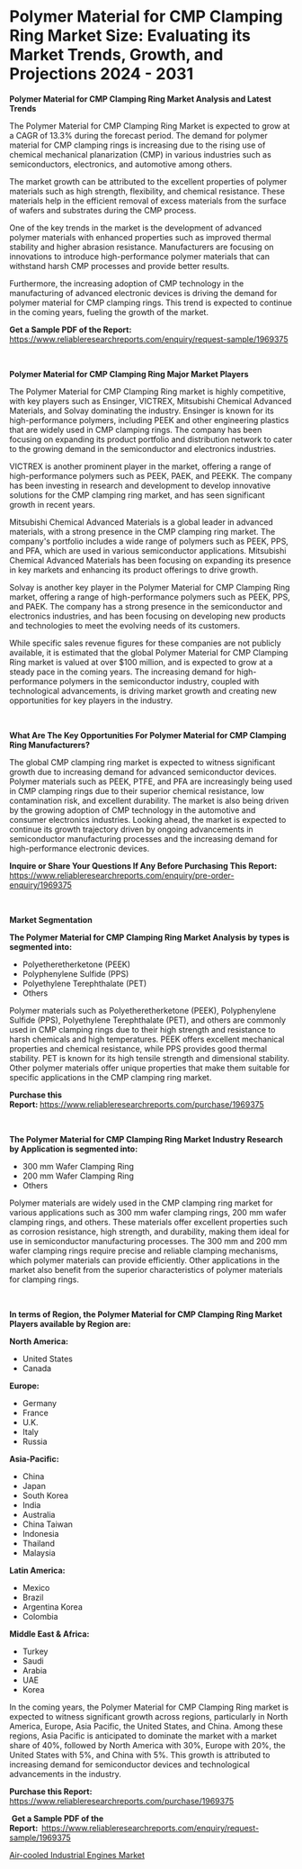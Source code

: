 <p><h1>Polymer Material for CMP Clamping Ring Market Size: Evaluating its Market Trends, Growth, and Projections 2024 - 2031</h1></p><p><strong>Polymer Material for CMP Clamping Ring Market Analysis and Latest Trends</strong></p>
<p><p>The Polymer Material for CMP Clamping Ring Market is expected to grow at a CAGR of 13.3% during the forecast period. The demand for polymer material for CMP clamping rings is increasing due to the rising use of chemical mechanical planarization (CMP) in various industries such as semiconductors, electronics, and automotive among others. </p><p>The market growth can be attributed to the excellent properties of polymer materials such as high strength, flexibility, and chemical resistance. These materials help in the efficient removal of excess materials from the surface of wafers and substrates during the CMP process. </p><p>One of the key trends in the market is the development of advanced polymer materials with enhanced properties such as improved thermal stability and higher abrasion resistance. Manufacturers are focusing on innovations to introduce high-performance polymer materials that can withstand harsh CMP processes and provide better results.</p><p>Furthermore, the increasing adoption of CMP technology in the manufacturing of advanced electronic devices is driving the demand for polymer material for CMP clamping rings. This trend is expected to continue in the coming years, fueling the growth of the market.</p></p>
<p><strong>Get a Sample PDF of the Report:&nbsp;</strong> <a href="https://www.reliableresearchreports.com/enquiry/request-sample/1969375">https://www.reliableresearchreports.com/enquiry/request-sample/1969375</a></p>
<p>&nbsp;</p>
<p><strong>Polymer Material for CMP Clamping Ring Major Market Players</strong></p>
<p><p>The Polymer Material for CMP Clamping Ring market is highly competitive, with key players such as Ensinger, VICTREX, Mitsubishi Chemical Advanced Materials, and Solvay dominating the industry. Ensinger is known for its high-performance polymers, including PEEK and other engineering plastics that are widely used in CMP clamping rings. The company has been focusing on expanding its product portfolio and distribution network to cater to the growing demand in the semiconductor and electronics industries.</p><p>VICTREX is another prominent player in the market, offering a range of high-performance polymers such as PEEK, PAEK, and PEEKK. The company has been investing in research and development to develop innovative solutions for the CMP clamping ring market, and has seen significant growth in recent years.</p><p>Mitsubishi Chemical Advanced Materials is a global leader in advanced materials, with a strong presence in the CMP clamping ring market. The company's portfolio includes a wide range of polymers such as PEEK, PPS, and PFA, which are used in various semiconductor applications. Mitsubishi Chemical Advanced Materials has been focusing on expanding its presence in key markets and enhancing its product offerings to drive growth.</p><p>Solvay is another key player in the Polymer Material for CMP Clamping Ring market, offering a range of high-performance polymers such as PEEK, PPS, and PAEK. The company has a strong presence in the semiconductor and electronics industries, and has been focusing on developing new products and technologies to meet the evolving needs of its customers.</p><p>While specific sales revenue figures for these companies are not publicly available, it is estimated that the global Polymer Material for CMP Clamping Ring market is valued at over $100 million, and is expected to grow at a steady pace in the coming years. The increasing demand for high-performance polymers in the semiconductor industry, coupled with technological advancements, is driving market growth and creating new opportunities for key players in the industry.</p></p>
<p>&nbsp;</p>
<p><strong>What Are The Key Opportunities For Polymer Material for CMP Clamping Ring Manufacturers?</strong></p>
<p><p>The global CMP clamping ring market is expected to witness significant growth due to increasing demand for advanced semiconductor devices. Polymer materials such as PEEK, PTFE, and PFA are increasingly being used in CMP clamping rings due to their superior chemical resistance, low contamination risk, and excellent durability. The market is also being driven by the growing adoption of CMP technology in the automotive and consumer electronics industries. Looking ahead, the market is expected to continue its growth trajectory driven by ongoing advancements in semiconductor manufacturing processes and the increasing demand for high-performance electronic devices.</p></p>
<p><strong>Inquire or Share Your Questions If Any Before Purchasing This Report:</strong> <a href="https://www.reliableresearchreports.com/enquiry/pre-order-enquiry/1969375">https://www.reliableresearchreports.com/enquiry/pre-order-enquiry/1969375</a></p>
<p>&nbsp;</p>
<p><strong>Market Segmentation</strong></p>
<p><strong>The Polymer Material for CMP Clamping Ring Market Analysis by types is segmented into:</strong></p>
<p><ul><li>Polyetheretherketone (PEEK)</li><li>Polyphenylene Sulfide (PPS)</li><li>Polyethylene Terephthalate (PET)</li><li>Others</li></ul></p>
<p><p>Polymer materials such as Polyetheretherketone (PEEK), Polyphenylene Sulfide (PPS), Polyethylene Terephthalate (PET), and others are commonly used in CMP clamping rings due to their high strength and resistance to harsh chemicals and high temperatures. PEEK offers excellent mechanical properties and chemical resistance, while PPS provides good thermal stability. PET is known for its high tensile strength and dimensional stability. Other polymer materials offer unique properties that make them suitable for specific applications in the CMP clamping ring market.</p></p>
<p><strong>Purchase this Report:&nbsp;</strong><a href="https://www.reliableresearchreports.com/purchase/1969375">https://www.reliableresearchreports.com/purchase/1969375</a></p>
<p>&nbsp;</p>
<p><strong>The Polymer Material for CMP Clamping Ring Market Industry Research by Application is segmented into:</strong></p>
<p><ul><li>300 mm Wafer Clamping Ring</li><li>200 mm Wafer Clamping Ring</li><li>Others</li></ul></p>
<p><p>Polymer materials are widely used in the CMP clamping ring market for various applications such as 300 mm wafer clamping rings, 200 mm wafer clamping rings, and others. These materials offer excellent properties such as corrosion resistance, high strength, and durability, making them ideal for use in semiconductor manufacturing processes. The 300 mm and 200 mm wafer clamping rings require precise and reliable clamping mechanisms, which polymer materials can provide efficiently. Other applications in the market also benefit from the superior characteristics of polymer materials for clamping rings.</p></p>
<p>&nbsp;</p>
<p><strong>In terms of Region, the Polymer Material for CMP Clamping Ring Market Players available by Region are:</strong></p>
<p>
    <p> <strong> North America: </strong>
        <ul>
            <li>United States</li>
            <li>Canada</li>
        </ul>
        </p> 
    <p> <strong> Europe: </strong>
        <ul>
            <li>Germany</li>
            <li>France</li>
            <li>U.K.</li>
            <li>Italy</li>
            <li>Russia</li>
        </ul>
        </p> 
    <p> <strong> Asia-Pacific: </strong>
        <ul>
            <li>China</li>
            <li>Japan</li>
            <li>South Korea</li>
            <li>India</li>
            <li>Australia</li>
            <li>China Taiwan</li>
            <li>Indonesia</li>
            <li>Thailand</li>
            <li>Malaysia</li>
        </ul>
        </p> 
    <p> <strong> Latin America: </strong>
        <ul>
            <li>Mexico</li>
            <li>Brazil</li>
            <li>Argentina Korea</li>
            <li>Colombia</li>
        </ul>
        </p> 
    <p> <strong> Middle East & Africa: </strong>
        <ul>
            <li>Turkey</li>
            <li>Saudi</li>
            <li>Arabia</li>
            <li>UAE</li>
            <li>Korea</li>
        </ul>
    </p>
    </p>
<p><p>In the coming years, the Polymer Material for CMP Clamping Ring market is expected to witness significant growth across regions, particularly in North America, Europe, Asia Pacific, the United States, and China. Among these regions, Asia Pacific is anticipated to dominate the market with a market share of 40%, followed by North America with 30%, Europe with 20%, the United States with 5%, and China with 5%. This growth is attributed to increasing demand for semiconductor devices and technological advancements in the industry.</p></p>
<p><strong>Purchase this Report: </strong><a href="https://www.reliableresearchreports.com/purchase/1969375">https://www.reliableresearchreports.com/purchase/1969375</a></p>
<p>&nbsp;<strong>Get a Sample PDF of the Report:&nbsp;&nbsp;</strong><a href="https://www.reliableresearchreports.com/enquiry/request-sample/1969375">https://www.reliableresearchreports.com/enquiry/request-sample/1969375</a></p>
<p><strong></strong></p>
<p><p><a href="https://carnation-joke-41f.notion.site/Air-cooled-Industrial-Engines-Market-Provides-a-Comprehensive-Analysis-Including-a-Macro-Overview-of-b4562e7fabf043c9b30e44c25203085e">Air-cooled Industrial Engines Market</a></p></p>